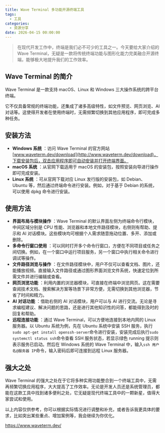 ```yaml
---
title: Wave Terminal 多功能开源终端工具
tags:
  - 工具
categories:
  - 资源分享
date: 2026-04-15 00:00:00
---
```


> 在现代开发工作中，终端是我们必不可少的工具之一。今天要给大家介绍的 Wave Terminal，无疑是一款将传统终端功能与图形化能力完美融合开源终端，能够极大地提升我们的工作效率。

<!-- more -->

## Wave Terminal 的简介

Wave Terminal 是一款支持 macOS、Linux 和 Windows 三大操作系统的跨平台终端。

它不仅具备常规的终端功能，还集成了诸多高级特性，如文件预览、网页浏览、AI 对话等。这使得开发者在使用终端时，无需频繁切换到其他应用程序，即可完成多种任务。

## 安装方法

  * **Windows 系统** ：访问 Wave Terminal 的官方网站 [www.waveterm.dev/download](http://www.waveterm.dev/download)，下载安装包后，双击应用程序即可自动安装并打开终端界面。
  * **macOS 系统** ：从官网下载适用于 macOS 的安装包，按照安装向导进行操作即可完成安装。
  * **Linux 系统** ：可从官网下载对应 Linux 发行版的安装包，如 Debian、Ubuntu 等，然后通过终端命令进行安装。例如，对于基于 Debian 的系统，可以使用 dpkg 命令进行安装。

## 使用方法

  * **界面布局与模块操作** ：Wave Terminal 的默认界面左侧为终端命令行模块，中间区域分别是 CPU 性能、浏览器和本地文件路径模块，右侧则有帮助、提示和 AI 对话模块。这些模块均可根据个人需求随意拖动位置、多开、添加或删除。
  * **多命令行窗口使用** ：可以同时打开多个命令行窗口，方便在不同项目或任务之间切换。例如，在一个窗口中运行项目服务，另一个窗口中执行相关命令进行调试等操作。
  * **文件路径浏览与操作** ：在文件路径模块中，用户不仅可以查看文档、图片，还能播放视频。直接输入文件路径或通过图形界面浏览文件系统，快速定位到所需文件并进行编辑或查看。
  * **网页浏览功能** ：利用内置的浏览器模块，可直接在终端中浏览网页。这在需要查阅技术文档、搜索解决方案等场景下非常方便，无需切换到其他浏览器，节省了时间和精力。
  * **AI 对话功能** ：借助右侧的 AI 对话模块，用户可以与 AI 进行交流。无论是寻求编程建议、解决问题的思路，还是进行其他知识性的问答，都能得到及时的回复和帮助。
  * **远程连接功能** ：通过 Wave Terminal，可以方便地连接到本地内网的 Linux 服务器。以 Ubuntu 系统为例，先在 Ubuntu 系统中安装 SSH 服务，执行`sudo apt-get install openssh-server`命令进行安装，安装完成后执行`sudo systemctl status ssh`命令查看 SSH 服务状态，若显示绿色 running 提示则表示服务已启动。然后在 Windows 系统的 Wave Terminal 中，输入`ssh 用户名@服务器 IP`命令，输入密码后即可连接到远程 Linux 服务器。

## 强大之处

Wave Terminal 的强大之处在于它将多种实用功能整合到一个终端工具中，无需再频繁切换应用程序，大大提高了工作效率。无论是开发人员还是系统管理员，都能在这款工具中找到诸多便利之处，它无疑是现代终端工具中的一颗新星，值得大家尝试和使用。

以上内容仅供参考，你可以根据实际情况进行调整和补充，或者告诉我更具体的要求，比如突出某些重点、增加案例等，我会继续为你优化。

https://www.waveterm.dev/